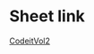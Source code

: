 # Sheet link
[CodeitVol2](https://docs.google.com/spreadsheets/d/1vO_37LcL2hHeKFsLiL4XcAy0fGxvE6W4EoJ5l3VEFUQ/edit?fbclid=IwAR2eHlkIn2ww3oYucrVtDriyt_WiEw87qJpVKZ8UqfvWUJsSLv9l3BsPVTM#gid=1846495932)
